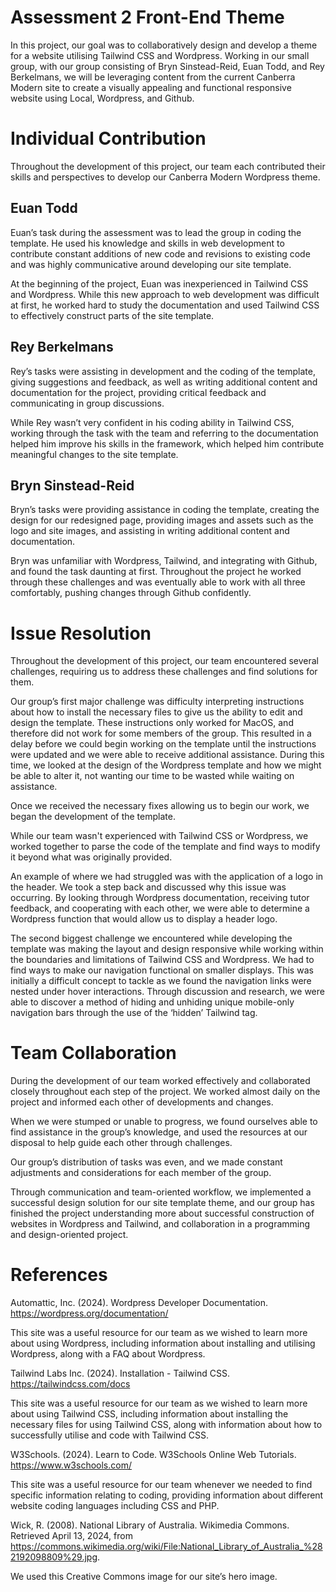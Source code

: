 # Assessment 2 Front-End Theme

In this project, our goal was to collaboratively design and develop a theme for a website utilising Tailwind CSS and Wordpress. Working in our small group, with our group consisting of Bryn Sinstead-Reid, Euan Todd, and Rey Berkelmans, we will be leveraging content from the current Canberra Modern site to create a visually appealing and functional responsive website using Local, Wordpress, and Github.

# Individual Contribution

Throughout the development of this project, our team each contributed their skills and perspectives to develop our Canberra Modern Wordpress theme.

## Euan Todd

Euan’s task during the assessment was to lead the group in coding the template. He used his knowledge and skills in web development to contribute constant additions of new code and revisions to existing code and was highly communicative around developing our site template.

At the beginning of the project, Euan was inexperienced in Tailwind CSS and Wordpress. While this new approach to web development was difficult at first, he worked hard to study the documentation and used Tailwind CSS to effectively construct parts of the site template.

## Rey Berkelmans

Rey’s tasks were assisting in development and the coding of the template, giving suggestions and feedback, as well as writing additional content and documentation for the project, providing critical feedback and communicating in group discussions. 

While Rey wasn’t very confident in his coding ability in Tailwind CSS, working through the task with the team and referring to the documentation helped him improve his skills in the framework, which helped him contribute meaningful changes to the site template.

## Bryn Sinstead-Reid

Bryn’s tasks were providing assistance in coding the template, creating the design for our redesigned page, providing images and assets such as the logo and site images, and assisting in writing additional content and documentation.

Bryn was unfamiliar with Wordpress, Tailwind, and integrating with Github, and found the task daunting at first. Throughout the project he worked through these challenges and was eventually able to work with all three comfortably, pushing changes through Github confidently.

# Issue Resolution

Throughout the development of this project, our team encountered several challenges, requiring us to address these challenges and find solutions for them.

Our group’s first major challenge was difficulty interpreting instructions about how to install the necessary files to give us the ability to edit and design the template. These instructions only worked for MacOS, and therefore did not work for some members of the group. This resulted in a delay before we could begin working on the template until the instructions were updated and we were able to receive additional assistance. During this time, we looked at the design of the Wordpress template and how we might be able to alter it, not wanting our time to be wasted while waiting on assistance. 

Once we received the necessary fixes allowing us to begin our work, we began the development of the template.

While our team wasn't experienced with Tailwind CSS or Wordpress, we worked together to parse the code of the template and find ways to modify it beyond what was originally provided.

An example of where we had struggled was with the application of a logo in the header. We took a step back and discussed why this issue was occurring. By looking through Wordpress documentation, receiving tutor feedback, and cooperating with each other, we were able to determine a Wordpress function that would allow us to display a header logo.

The second biggest challenge we encountered while developing the template was making the layout and design responsive while working within the boundaries and limitations of Tailwind CSS and Wordpress. We had to find ways to make our navigation functional on smaller displays. This was initially a difficult concept to tackle as we found the navigation links were nested under hover interactions. Through discussion and research, we were able to discover a method of hiding and unhiding unique mobile-only navigation bars through the use of the ‘hidden’ Tailwind tag.

# Team Collaboration

During the development of our team worked effectively and collaborated closely throughout each step of the project. We worked almost daily on the project and informed each other of developments and changes. 

When we were stumped or unable to progress, we found ourselves able to find assistance in the group’s knowledge, and used the resources at our disposal to help guide each other through challenges.

Our group’s distribution of tasks was even, and we made constant adjustments and considerations for each member of the group.

Through communication and team-oriented workflow, we implemented a successful design solution for our site template theme, and our group has finished the project understanding more about successful construction of websites in Wordpress and Tailwind, and collaboration in a programming and design-oriented project.

# References

Automattic, Inc. (2024). Wordpress Developer Documentation.
https://wordpress.org/documentation/

This site was a useful resource for our team as we wished to learn more about using Wordpress, including information about installing and utilising Wordpress, along with a FAQ about Wordpress.

Tailwind Labs Inc. (2024). Installation - Tailwind CSS. 
https://tailwindcss.com/docs 

This site was a useful resource for our team as we wished to learn more about using Tailwind CSS, including information about installing the necessary files for using Tailwind CSS, along with information about how to successfully utilise and code with Tailwind CSS.

W3Schools. (2024). Learn to Code. W3Schools Online Web Tutorials. https://www.w3schools.com/ 

This site was a useful resource for our team whenever we needed to find specific information relating to coding, providing information about different website coding languages including CSS and PHP.

Wick, R. (2008). National Library of Australia. Wikimedia Commons. Retrieved April 13, 2024, from https://commons.wikimedia.org/wiki/File:National_Library_of_Australia_%282192098809%29.jpg. 

We used this Creative Commons image for our site’s hero image.